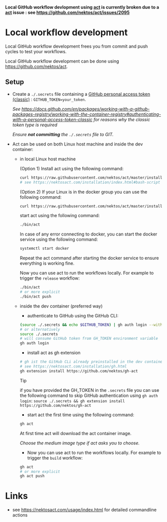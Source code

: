 **Local GitHub workflow devlopment using [act](https://github.com/nektos/act) is currently broken due to a [act](https://github.com/nektos/act) issue : see https://github.com/nektos/act/issues/2095**

# Local workflow development

Local GitHub workflow development frees you from commit and push cycles to test your workflows.

Local GitHub workflow development can be done using https://github.com/nektos/act.

## Setup

- Create a `./.secrets` file containing a [GitHub personal access token (classic)](https://docs.github.com/en/authentication/keeping-your-account-and-data-secure/managing-your-personal-access-tokens) : `GITHUB_TOKEN=your_token`.

  _See https://docs.github.com/en/packages/working-with-a-github-packages-registry/working-with-the-container-registry#authenticating-with-a-personal-access-token-classic for reasons why the classic token type is required_

  _Ensure **not committing** the `./.secrets` file to GIT._

- Act can be used on both Linux host machine and inside the dev container:
  - in local Linux host machine

    (Option 1) Install act using the following command:

    ```bash
    curl https://raw.githubusercontent.com/nektos/act/master/install.sh | sudo bash
    # see https://nektosact.com/installation/index.html#bash-script
    ```

    (Option 2) If your Linux is in the docker group you can use the following command:

    ```bash
    curl https://raw.githubusercontent.com/nektos/act/master/install.sh | bash
    ```

    start act using the following command:

    ```bash
    ./bin/act
    ```

    In case of any error connecting to docker, you can start the docker service using the following command:

    ```bash
    systemctl start docker
    ```

    Repeat the act command after starting the docker service to ensure everything is working fine.

    Now you can use act to run the workflows locally. For example to trigger the `release` workflow:

    ```bash
    ./bin/act
    # or more explicit
    ./bin/act push
    ```

  - inside the dev container (preferred way)
    - authenticate to GitHub using the GitHub CLI:

    ```bash
    (source ./.secrets && echo $GITHUB_TOKEN) | gh auth login --with-token
    # or alternatively
    source ./.secrets
    # will consume GitHub token from GH_TOKEN environment variable
    gh auth login
    ```

    - install act as gh extension

    ```bash
    # gh ist the GitHub CLi already preinstalled in the dev container
    # see https://nektosact.com/installation/gh.html
    gh extension install https://github.com/nektos/gh-act
    ```

    > [!TIP]
    > if you have provided the GH_TOKEN in the `.secrets` file you can use the following command to skip GitHub authentication using `gh auth login`:
    > `source ./.secrets && gh extension install https://github.com/nektos/gh-act`
    - start act the first time using the following command:

    ```bash
    gh act
    ```

    At first time act will download the act container image.

    _Choose the medium image type if act asks you to choose._
    - Now you can use act to run the workflows locally. For example to trigger the `build` workflow:

    ```bash
    gh act
    # or more explicit
    gh act push
    ```

# Links

- see https://nektosact.com/usage/index.html for detailed commandline actions

